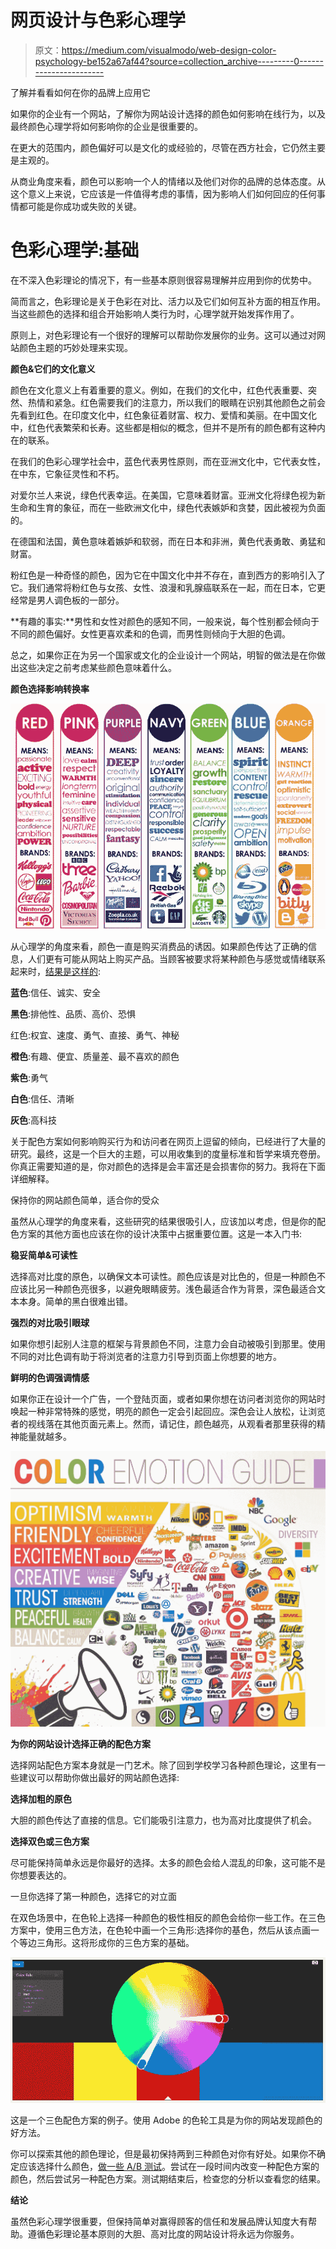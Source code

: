 # 网页设计与色彩心理学

> 原文：<https://medium.com/visualmodo/web-design-color-psychology-be152a67af44?source=collection_archive---------0----------------------->

了解并看看如何在你的品牌上应用它

如果你的企业有一个网站，了解你为网站设计选择的颜色如何影响在线行为，以及最终颜色心理学将如何影响你的企业是很重要的。

在更大的范围内，颜色偏好可以是文化的或经验的，尽管在西方社会，它仍然主要是主观的。

从商业角度来看，颜色可以影响一个人的情绪以及他们对你的品牌的总体态度。从这个意义上来说，它应该是一件值得考虑的事情，因为影响人们如何回应的任何事情都可能是你成功或失败的关键。

# 色彩心理学:基础

在不深入色彩理论的情况下，有一些基本原则很容易理解并应用到你的优势中。

简而言之，色彩理论是关于色彩在对比、活力以及它们如何互补方面的相互作用。当这些颜色的选择和组合开始影响人类行为时，心理学就开始发挥作用了。

原则上，对色彩理论有一个很好的理解可以帮助你发展你的业务。这可以通过对网站颜色主题的巧妙处理来实现。

**颜色&它们的文化意义**

颜色在文化意义上有着重要的意义。例如，在我们的文化中，红色代表重要、突然、热情和紧急。红色需要我们的注意力，所以我们的眼睛在识别其他颜色之前会先看到红色。在印度文化中，红色象征着财富、权力、爱情和美丽。在中国文化中，红色代表繁荣和长寿。这些都是相似的概念，但并不是所有的颜色都有这种内在的联系。

在我们的色彩心理学社会中，蓝色代表男性原则，而在亚洲文化中，它代表女性，在中东，它象征灵性和不朽。

对爱尔兰人来说，绿色代表幸运。在美国，它意味着财富。亚洲文化将绿色视为新生命和生育的象征，而在一些欧洲文化中，绿色代表嫉妒和贪婪，因此被视为负面的。

在德国和法国，黄色意味着嫉妒和软弱，而在日本和非洲，黄色代表勇敢、勇猛和财富。

粉红色是一种奇怪的颜色，因为它在中国文化中并不存在，直到西方的影响引入了它。我们通常将粉红色与女孩、女性、浪漫和乳腺癌联系在一起，而在日本，它更经常是男人调色板的一部分。

**有趣的事实:**男性和女性对颜色的感知不同，一般来说，每个性别都会倾向于不同的颜色偏好。女性更喜欢柔和的色调，而男性则倾向于大胆的色调。

总之，如果你正在为另一个国家或文化的企业设计一个网站，明智的做法是在你做出这些决定之前考虑某些颜色意味着什么。

**颜色选择影响转换率**

![](img/750f53ffa9be4f21451460ac4ddc469c.png)

从心理学的角度来看，颜色一直是购买消费品的诱因。如果颜色传达了正确的信息，人们更有可能从网站上购买产品。当顾客被要求将某种颜色与感觉或情绪联系起来时，[结果是这样的](http://www.joehallock.com/edu/COM498/associations.html):

**蓝色**:信任、诚实、安全

**黑色**:排他性、品质、高价、恐惧

红色:权宜、速度、勇气、直接、勇气、神秘

**橙色**:有趣、便宜、质量差、最不喜欢的颜色

**紫色**:勇气

**白色**:信任、清晰

**灰色**:高科技

关于配色方案如何影响购买行为和访问者在网页上逗留的倾向，已经进行了大量的研究。最终，这是一个巨大的主题，可以用收集到的度量标准和哲学来填充卷册。你真正需要知道的是，你对颜色的选择是会丰富还是会损害你的努力。我将在下面详细解释。

保持你的网站颜色简单，适合你的受众

虽然从心理学的角度来看，这些研究的结果很吸引人，应该加以考虑，但是你的配色方案的其他方面也应该在你的设计决策中占据重要位置。这是一本入门书:

**稳妥简单&可读性**

选择高对比度的原色，以确保文本可读性。颜色应该是对比色的，但是一种颜色不应该比另一种颜色亮很多，以避免眼睛疲劳。浅色最适合作为背景，深色最适合文本本身。简单的黑白很难出错。

**强烈的对比吸引眼球**

如果你想引起别人注意的框架与背景颜色不同，注意力会自动被吸引到那里。使用不同的对比色调有助于将浏览者的注意力引导到页面上你想要的地方。

**鲜明的色调强调情感**

如果你正在设计一个广告，一个登陆页面，或者如果你想在访问者浏览你的网站时唤起一种非常特殊的感觉，明亮的颜色一定会引起回应。深色会让人放松，让浏览者的视线落在其他页面元素上。然而，请记住，颜色越亮，从观看者那里获得的精神能量就越多。

![](img/de80f0bf08a1a5a5f66627e04ee42232.png)

**为你的网站设计选择正确的配色方案**

选择网站配色方案本身就是一门艺术。除了回到学校学习各种颜色理论，这里有一些建议可以帮助你做出最好的网站颜色选择:

**选择加粗的原色**

大胆的颜色传达了直接的信息。它们能吸引注意力，也为高对比度提供了机会。

**选择双色或三色方案**

尽可能保持简单永远是你最好的选择。太多的颜色会给人混乱的印象，这可能不是你想要表达的。

一旦你选择了第一种颜色，选择它的对立面

在双色场景中，在色轮上选择一种颜色的极性相反的颜色会给你一些工作。在三色方案中，使用三色方法，在色轮中画一个三角形:选择你的基色，然后从该点画一个等边三角形。这将形成你的三色方案的基础。

![](img/b364aff1a075d3e39ad5d5085e0efdd3.png)

这是一个三色配色方案的例子。使用 Adobe 的色轮工具是为你的网站发现颜色的好方法。

你可以探索其他的颜色理论，但是最初保持两到三种颜色对你有好处。如果你不确定应该选择什么颜色，[做一些 A/B 测试](https://howtogetonline.com/split-testing-conversion-rates-for-ecommerce.php)。尝试在一段时间内改变一种配色方案的颜色，然后尝试另一种配色方案。测试期结束后，检查您的分析以查看您的结果。

**结论**

虽然色彩心理学很重要，但保持简单对赢得顾客的信任和发展品牌认知度大有帮助。遵循色彩理论基本原则的大胆、高对比度的网站设计将永远为你服务。